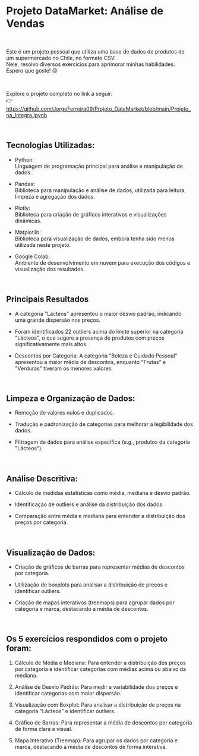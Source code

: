  # Projeto DataMarket: Análise de Vendas

<br>

Este é um projeto pessoal que utiliza uma base de dados de produtos de um supermercado no Chile, no formato CSV. <br> 
Nele, resolvo diversos exercícios para aprimorar minhas habilidades. Espero que goste! 😉

<br>

Explore o projeto completo no link a seguir: <br>
👉 https://github.com/JorgeFerreira09/Projeto_DataMarket/blob/main/Projeto_na_Integra.ipynb

<br>

## Tecnologias Utilizadas: ##

* Python: <br>
Linguagem de programação principal para análise e manipulação de dados.

* Pandas: <br>
Biblioteca para manipulação e análise de dados, utilizada para leitura, limpeza e agregação dos dados.

* Plotly: <br>
Biblioteca para criação de gráficos interativos e visualizações dinâmicas.

* Matplotlib: <br>
Biblioteca para visualização de dados, embora tenha sido menos utilizada neste projeto.

* Google Colab: <br>
Ambiente de desenvolvimento em nuvem para execução dos códigos e visualização dos resultados.

<br>

## Principais Resultados ##

* A categoria "Lácteos" apresentou o maior desvio padrão, indicando uma grande dispersão nos preços.

* Foram identificados 22 outliers acima do limite superior na categoria "Lácteos", o que sugere a presença de produtos com preços significativamente mais altos.

* Descontos por Categoria: A categoria "Beleza e Cuidado Pessoal" apresentou a maior média de descontos, enquanto "Frutas" e "Verduras" tiveram os menores valores.

<br>

## Limpeza e Organização de Dados: ##

* Remoção de valores nulos e duplicados.

* Tradução e padronização de categorias para melhorar a legibilidade dos dados.

* Filtragem de dados para análise específica (e.g., produtos da categoria "Lácteos").

<br>

## Análise Descritiva: ##

* Cálculo de medidas estatísticas como média, mediana e desvio padrão.

* Identificação de outliers e análise da distribuição dos dados.

* Comparação entre média e mediana para entender a distribuição dos preços por categoria.

<br>

## Visualização de Dados: ##

* Criação de gráficos de barras para representar médias de descontos por categoria.

* Utilização de boxplots para analisar a distribuição de preços e identificar outliers.

* Criação de mapas interativos (treemaps) para agrupar dados por categoria e marca, destacando a média de descontos.

<br>


## Os 5 exercícios respondidos com o projeto foram: ##
 
1) Cálculo de Média e Mediana: Para entender a distribuição dos preços por categoria e identificar categorias com médias acima ou abaixo da mediana.

2) Análise de Desvio Padrão: Para medir a variabilidade dos preços e identificar categorias com maior dispersão.

3) Visualização com Boxplot: Para analisar a distribuição de preços na categoria "Lácteos" e identificar outliers.

4) Gráfico de Barras: Para representar a média de descontos por categoria de forma clara e visual.

5) Mapa Interativo (Treemap): Para agrupar os dados por categoria e marca, destacando a média de descontos de forma interativa.


